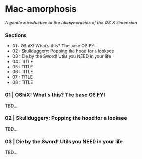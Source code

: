 # Mac-amorphosis

_A gentle introduction to the idiosyncracies of the OS X dimension_

### Sections

- 01 : OShiX! What's this? The base OS FYI
- 02 : Skullduggery: Popping the hood for a looksee
- 03 : Die by the Sword! Utils you NEED in your life
- 04 : TITLE
- 05 : TITLE
- 06 : TITLE
- 07 : TITLE
- 08 : TITLE


### 01 | OShiX! What's this? The base OS FYI

TBD...

### 02 | Skullduggery: Popping the hood for a looksee

TBD...

### 03 | Die by the Sword! Utils you NEED in your life

TBD...
